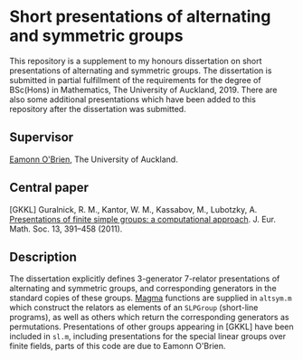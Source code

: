 # Short presentations of alternating and symmetric groups
This repository is a supplement to my honours dissertation on short presentations of alternating and symmetric groups. The dissertation is submitted in partial fulfillment of the requirements for the degree of BSc(Hons) in Mathematics, The University of Auckland, 2019. There are also some additional presentations which have been added to this repository after the dissertation was submitted.

## Supervisor
[Eamonn O'Brien](https://www.math.auckland.ac.nz/~obrien/), The University of Auckland.

## Central paper
\[GKKL\] Guralnick, R. M., Kantor, W. M., Kassabov, M., Lubotzky, A. [Presentations of finite simple groups: a computational approach](http://dx.doi.org/10.4171/JEMS/257). J. Eur. Math. Soc. 13, 391–458 (2011).

## Description
The dissertation explicitly defines 3-generator 7-relator presentations of alternating and symmetric groups, and corresponding generators in the standard copies of these groups. [Magma](http://magma.maths.usyd.edu.au/magma/) functions are supplied in `altsym.m` which construct the relators as elements of an `SLPGroup` (short-line programs), as well as others which return the corresponding generators as permutations. Presentations of other groups appearing in \[GKKL\] have been included in `sl.m`, including presentations for the special linear groups over finite fields, parts of this code are due to Eamonn O'Brien.
